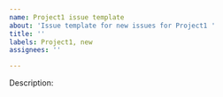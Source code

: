 ```yaml
---
name: Project1 issue template
about: 'Issue template for new issues for Project1 '
title: ''
labels: Project1, new
assignees: ''

---
```


Description:
